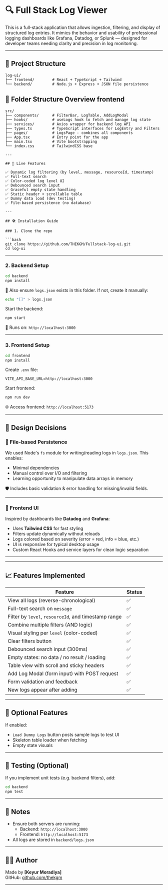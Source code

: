 # 🔍 Full Stack Log Viewer

This is a full-stack application that allows ingestion, filtering, and display of structured log entries. It mimics the behavior and usability of professional logging dashboards like Grafana, Datadog, or Splunk — designed for developer teams needing clarity and precision in log monitoring.

---

## 📁 Project Structure

```
log-ui/
├── frontend/        # React + TypeScript + Tailwind
└── backend/         # Node.js + Express + JSON file persistence
```

## 🔢 Folder Structure Overview frontend

````
src/
├── components/      # FilterBar, LogTable, AddLogModal
├── hooks/           # useLogs hook to fetch and manage log state
├── services/        # Axios wrapper for backend log API
├── types.ts         # TypeScript interfaces for LogEntry and Filters
├── pages/           # LogsPage - combines all components
├── App.tsx          # Entry point for the app
├── main.tsx         # Vite bootstrapping
└── index.css        # TailwindCSS base

---

## 🚀 Live Features

✅ Dynamic log filtering (by level, message, resourceId, timestamp)
✅ Full-text search
✅ Color-coded log level UI
✅ Debounced search input
✅ Graceful empty state handling
✅ Static header + scrollable table
✅ Dummy data load (dev testing)
✅ File-based persistence (no database)

---

## 🛠️ Installation Guide

### 1. Clone the repo

```bash
git clone https://github.com/THEKGM/Fullstack-log-ui.git
cd log-ui
````

---

### 2. Backend Setup

```bash
cd backend
npm install
```

📂 Also ensure `logs.json` exists in this folder. If not, create it manually:

```bash
echo "[]" > logs.json
```

Start the backend:

```bash
npm start
```

📡 Runs on: `http://localhost:3000`

---

### 3. Frontend Setup

```bash
cd frontend
npm install
```

Create `.env` file:

```
VITE_API_BASE_URL=http://localhost:3000
```

Start frontend:

```bash
npm run dev
```

🌐 Access frontend: `http://localhost:5173`

---

## 🧠 Design Decisions

### 🔄 File-based Persistence

We used Node's `fs` module for writing/reading logs in `logs.json`. This enables:

- Minimal dependencies
- Manual control over I/O and filtering
- Learning opportunity to manipulate data arrays in memory

🛡 Includes basic validation & error handling for missing/invalid fields.

---

### 🎨 Frontend UI

Inspired by dashboards like **Datadog** and **Grafana**:

- Uses **Tailwind CSS** for fast styling
- Filters update dynamically without reloads
- Logs colored based on severity (error = red, info = blue, etc.)
- UI is responsive for typical desktop usage
- Custom React Hooks and service layers for clean logic separation

---

---

## 📈 Features Implemented

| Feature                                              | Status |
| ---------------------------------------------------- | ------ |
| View all logs (reverse-chronological)                | ✅     |
| Full-text search on `message`                        | ✅     |
| Filter by `level`, `resourceId`, and timestamp range | ✅     |
| Combine multiple filters (AND logic)                 | ✅     |
| Visual styling per `level` (color-coded)             | ✅     |
| Clear filters button                                 | ✅     |
| Debounced search input (300ms)                       | ✅     |
| Empty states: no data / no result / loading          | ✅     |
| Table view with scroll and sticky headers            | ✅     |
| Add Log Modal (form input) with POST request         | ✅     |
| Form validation and feedback                         | ✅     |
| New logs appear after adding                         | ✅     |

---

## 🧪 Optional Features

If enabled:

- `Load Dummy Logs` button posts sample logs to test UI
- Skeleton table loader when fetching
- Empty state visuals

---

## 🧪 Testing (Optional)

If you implement unit tests (e.g. backend filters), add:

```bash
cd backend
npm test
```

---

## 📎 Notes

- Ensure both servers are running:
  - Backend: `http://localhost:3000`
  - Frontend: `http://localhost:5173`
- All logs are stored in `backend/logs.json`

---

## 👨‍💻 Author

Made by **[Keyur Moradiya]**  
GitHub: [github.com/thekgm](https://github.com/thekgm)

---
